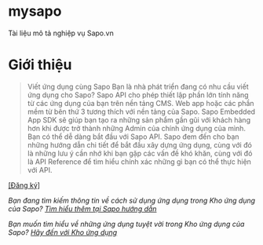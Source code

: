 # mysapo
Tài liệu mô tả nghiệp vụ Sapo.vn
# Giới thiệu
> Viết ứng dụng cùng Sapo
Bạn là nhà phát triển đang có nhu cầu viết ứng dụng cho Sapo?
Sapo API cho phép thiết lập phần lớn tính năng từ các ứng dụng của bạn trên nền tảng CMS. Web app hoặc các phần mềm từ bên thứ 3 tương thích với nền tảng của Sapo. 
Sapo Embedded App SDK sẽ giúp bạn tạo ra những sản phẩm gần gũi với khách hàng hơn khi được trở thành những Admin của chính ứng dụng của mình.
Bạn có thể dễ dàng bắt đầu với Sapo API. Sapo đem đến cho bạn những hướng dẫn chi tiết để bắt đầu xây dựng ứng dụng, cùng với đó là những lưu ý cần nhớ khi bạn gặp các vấn đề khó khăn, cùng với đó là API Reference để tìm hiểu chính xác những gì bạn có thể thực hiện với API.

[[Đăng ký]](https://developers.sapo.vn/services/partners/auth/register)

*Bạn đang tìm kiếm thông tin về cách sử dụng ứng dụng trong Kho ứng dụng của Sapo? [Tìm hiểu thêm tại Sapo hướng dẫn](https://web-docs.sapo.vn/gioi-thieu-189.html)*

*Bạn muốn tìm hiểu về những ứng dụng tuyệt vời trong Kho ứng dụng của Sapo? [Hãy đến với Kho ứng dụng](https://apps.sapo.vn/)*
